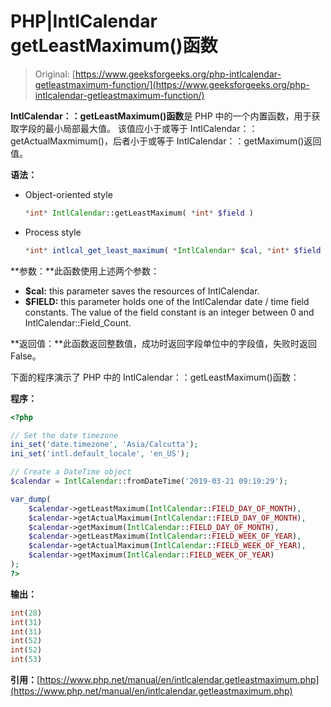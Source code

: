 # PHP|IntlCalendar getLeastMaximum()函数

> Original: [https://www.geeksforgeeks.org/php-intlcalendar-getleastmaximum-function/](https://www.geeksforgeeks.org/php-intlcalendar-getleastmaximum-function/)

**IntlCalendar：：getLeastMaximum()函数**是 PHP 中的一个内置函数，用于获取字段的最小局部最大值。 该值应小于或等于 IntlCalendar：：getActualMaxmimum()，后者小于或等于 IntlCalendar：：getMaximum()返回值。

**语法：**

*   Object-oriented style

    ```php
    *int* IntlCalendar::getLeastMaximum( *int* $field )
    ```

*   Process style

    ```php
    *int* intlcal_get_least_maximum( *IntlCalendar* $cal, *int* $field )
    ```

**参数：**此函数使用上述两个参数：

*   **$cal:** this parameter saves the resources of IntlCalendar.
*   **$FIELD:** this parameter holds one of the IntlCalendar date / time field constants. The value of the field constant is an integer between 0 and IntlCalendar::Field_Count.

**返回值：**此函数返回整数值，成功时返回字段单位中的字段值，失败时返回 False。

下面的程序演示了 PHP 中的 IntlCalendar：：getLeastMaximum()函数：

**程序：**

```php
<?php

// Set the date timezone
ini_set('date.timezone', 'Asia/Calcutta');
ini_set('intl.default_locale', 'en_US');

// Create a DateTime object
$calendar = IntlCalendar::fromDateTime('2019-03-21 09:19:29');

var_dump(
    $calendar->getLeastMaximum(IntlCalendar::FIELD_DAY_OF_MONTH),
    $calendar->getActualMaximum(IntlCalendar::FIELD_DAY_OF_MONTH),
    $calendar->getMaximum(IntlCalendar::FIELD_DAY_OF_MONTH), 
    $calendar->getLeastMaximum(IntlCalendar::FIELD_WEEK_OF_YEAR),
    $calendar->getActualMaximum(IntlCalendar::FIELD_WEEK_OF_YEAR),
    $calendar->getMaximum(IntlCalendar::FIELD_WEEK_OF_YEAR)
);
?>
```

**输出：**

```php
int(28)
int(31)
int(31)
int(52)
int(52)
int(53)

```

**引用：**[https://www.php.net/manual/en/intlcalendar.getleastmaximum.php](https://www.php.net/manual/en/intlcalendar.getleastmaximum.php)